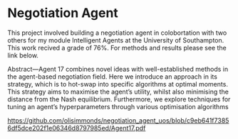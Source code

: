 # Negotiation Agent

This project involved building a negotiation agent in colobortation with two others for my module Intelligent Agents at the University of Southampton. This work recived a grade of 76%. For methods and results please see the link below.

Abstract—Agent 17 combines novel ideas with well-established
methods in the agent-based negotiation field. Here we introduce
an approach in its strategy, which is to hot-swap into specific
algorithms at optimal moments. This strategy aims to maximise
the agent’s utility, whilst also minimising the distance from
the Nash equilibrium. Furthermore, we explore techniques for
tuning an agent’s hyperparameters through various optimisation
algorithms

https://github.com/olisimmonds/negotiation_agent_uos/blob/c9eb641f73856df5dce202f1e06346d8797985ed/Agent17.pdf
